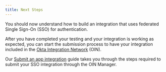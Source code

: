 ```yaml
---
title: Next Steps
---
```

You should now understand how to build an integration that uses federated Single Sign-On (SSO) for authentication.

After you have completed your testing and your integration is working as expected, you can start the submission process to have your integration included in the [Okta Integration Network](https://www.okta.com/okta-integration-network/) (OIN).

Our [Submit an app integration](/docs/guides/submit-app) guide takes you through the steps required to submit your SSO integration through the OIN Manager.
